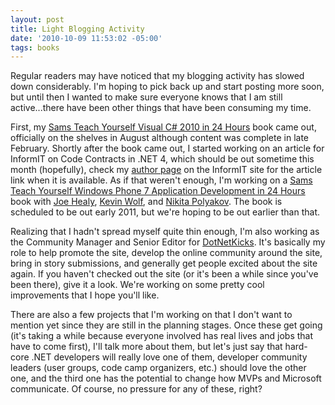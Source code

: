 ```yaml
---
layout: post
title: Light Blogging Activity
date: '2010-10-09 11:53:02 -05:00'
tags: books
---
```


Regular readers may have noticed that my blogging activity has slowed down considerably. I'm hoping to pick back up and start posting more soon, but until then I wanted to make sure everyone knows that I am still active...there have been other things that have been consuming my time.

First, my [Sams Teach Yourself Visual C# 2010 in 24 Hours](http://amzn.to/28JX8n4) book came out, officially on the shelves in August although content was complete in late February. Shortly after the book came out, I started working on an article for InformIT on Code Contracts in .NET 4, which should be out sometime this month (hopefully), check my [author page](http://www.informit.com/authors/bio.aspx?a=b863285e-a956-470e-b174-e50da14a06db) on the InformIT site for the article link when it is available. As if that weren't enough, I'm working on a [Sams Teach Yourself Windows Phone 7 Application Development in 24 Hours](http://amzn.to/28KzJCk) book with [Joe Healy](http://www.devfish.net/), [Kevin Wolf](http://new.efficientcoder.net/), and [Nikita Polyakov](http://geekswithblogs.net/campuskoder/Default.aspx). The book is scheduled to be out early 2011, but we're hoping to be out earlier than that.

Realizing that I hadn't spread myself quite thin enough, I'm also working as the Community Manager and Senior Editor for [DotNetKicks](http://www.dotnetkicks.com). It's basically my role to help promote the site, develop the online community around the site, bring in story submissions, and generally get people excited about the site again. If you haven't checked out the site (or it's been a while since you've been there), give it a look. We're working on some pretty cool improvements that I hope you'll like.

There are also a few projects that I'm working on that I don't want to mention yet since they are still in the planning stages. Once these get going (it's taking a while because everyone involved has real lives and jobs that have to come first), I'll talk more about them, but let's just say that hard-core .NET developers will really love one of them, developer community leaders (user groups, code camp organizers, etc.) should love the other one, and the third one has the potential to change how MVPs and Microsoft communicate. Of course, no pressure for any of these, right?
